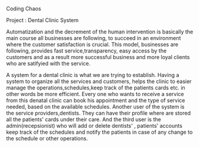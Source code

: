 Coding Chaos 

Project : Dental Clinic System

 Automatization and the decrement of the human intervention is basically the main course all businesses are following, to succeed in an environment where the customer satisfaction is crucial. This model, businesses are following, provides fast service,transparency, easy access by the customers and as a result more successful business and more loyal clients who are satifyied with the service.
 
 A system for a dental clinic is what we are trying to establish. Having a system to organize all the services and customers, helps the clinic to easier manage the operations,schedules,keep track of the patients cards etc. in other words be more efficient.
 Every one who wants to receive a service from this denatal clinic can book his appointment and the type of service needed, based on the available schedules. Another user of the system is the service providers,dentists. They can have their profile where are stored all the patients' cards under their care. And the third user is the admin(recepsionist) who will add or delete dentists' , patients' accounts keep track of the schedules and notify the patients in case of any change to the schedule or other operations.
 
